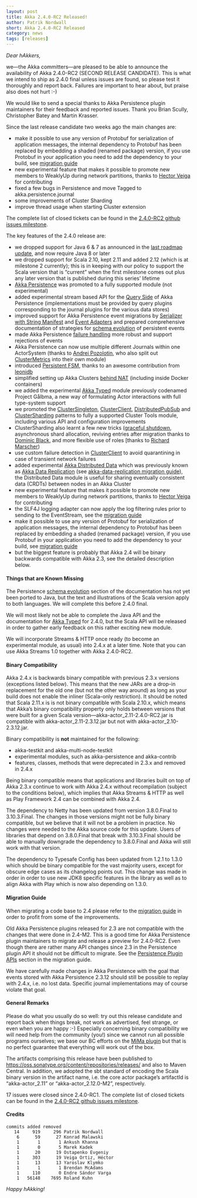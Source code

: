 ```yaml
---
layout: post
title: Akka 2.4.0-RC2 Released!
author: Patrik Nordwall
short: Akka 2.4.0-RC2 Released
category: news
tags: [releases]
---
```


*Dear hAkkers,*

we—the Akka committers—are pleased to be able to announce the availability of Akka 2.4.0-RC2 (SECOND RELEASE CANDIDATE). This is what we intend to ship as 2.4.0 final unless issues are found, so please test it thoroughly and report back. Failures are important to hear about, but praise also does not hurt :-)

We would like to send a special thanks to Akka Persistence plugin maintainers for their feedback and reported issues. Thank you Brian Scully, Christopher Batey and Martin Krasser.

Since the last release candidate two weeks ago the main changes are:

* make it possible to use any version of Protobuf for serialization of application messages, the internal dependency to Protobuf has been replaced by embedding a shaded (renamed package) version, if you use Protobuf in your application you need to add the dependency to your build, see [migration guide](http://doc.akka.io/docs/akka/2.4.0-RC2/project/migration-guide-2.3.x-2.4.x.html#Protobuf_Dependency)
* new experimental feature that makes it possible to promote new members to WeaklyUp during network partitions, thanks to [Hector Veiga](https://github.com/hveiga) for contributing
* fixed a few bugs in Persistence and move Tagged to akka.persistence.journal
* some improvements of Cluster Sharding
* improve thread usage when starting Cluster extension

The complete list of closed tickets can be found in the [2.4.0-RC2 github issues milestone](https://github.com/akka/akka/issues?q=milestone%3A2.4.0-RC2).

The key features of the 2.4.0 release are:

* we dropped support for Java 6 & 7 as announced in the [last roadmap update](http://www.typesafe.com/blog/akka-roadmap-update-dec-2014), and now require Java 8 or later
* we dropped support for Scala 2.10, kept 2.11 and added 2.12 (which is at milestone 2 currently); this is in keeping with our policy to support the Scala version that is “current” when the first milestone comes out plus any later version that is published during this series’ lifetime
* [Akka Persistence](http://doc.akka.io/docs/akka/2.4.0-RC2/scala/persistence.html) was promoted to a fully supported module (not experimental)
* added experimental stream based API for the [Query Side](http://doc.akka.io/docs/akka/2.4.0-RC2/scala/persistence-query.html) of Akka Persistence (implementations must be provided by query plugins corresponding to the journal plugins for the various data stores)
* improved support for Akka Persistence event migrations by [Serializer with String Manifest](http://doc.akka.io/docs/akka/2.4.0-RC2/scala/serialization.html#Serializer_with_String_Manifest) and [Event Adapters](http://doc.akka.io/docs/akka/2.4.0-RC2/scala/persistence.html#Event_Adapters) and prepared comprehensive documentation of strategies for [schema evolution](http://doc.akka.io/docs/akka/2.4.0-RC2/scala/persistence-schema-evolution.html) of persistent events
* made Akka Persistence [failure handling](http://doc.akka.io/docs/akka/2.4.0-RC2/scala/persistence.html#Failures) more robust and support rejections of events
* Akka Persistence can now use multiple different Journals within one ActorSystem (thanks to [Andrei Pozolotin](https://github.com/Andrei-Pozolotin), who also split out [ClusterMetrics](http://doc.akka.io/docs/akka/2.4.0-RC2/scala/cluster-metrics.html) into their own module)
* introduced [Persistent FSM](http://doc.akka.io/docs/akka/2.4.0-RC2/scala/persistence.html#Persistent_FSM), thanks to an awesome contribution from [leonidb](https://github.com/leonidb) 
* simplified setting up Akka Clusters [behind NAT](http://doc.akka.io/docs/akka/2.4.0-RC2/additional/faq.html#Why_are_replies_not_received_from_a_remote_actor_) (including inside Docker containers)
* we added the experimental [Akka Typed](http://doc.akka.io/docs/akka/2.4.0-RC2/scala/typed.html) module previously codenamed Project Gålbma, a new way of formulating Actor interactions with full type-system support
* we promoted the [ClusterSingleton](http://doc.akka.io/docs/akka/2.4.0-RC2/scala/cluster-singleton.html), [ClusterClient](http://doc.akka.io/docs/akka/2.4.0-RC2/scala/cluster-client.html), [DistributedPubSub](http://doc.akka.io/docs/akka/2.4.0-RC2/scala/distributed-pub-sub.html) and [ClusterSharding](http://doc.akka.io/docs/akka/2.4.0-RC2/scala/cluster-sharding.html) patterns to fully a supported Cluster Tools module, including various API and configuration improvements
* ClusterSharding also learnt a few new tricks ([graceful shutdown](http://doc.akka.io/docs/akka/2.4.0-RC2/scala/cluster-sharding.html#Graceful_Shutdown), asynchronous shard allocation, reviving entries after migration thanks to [Dominic Black](https://github.com/DomBlack), and more flexible use of roles [thanks to [Richard Marscher](https://github.com/rmarsch))
* use custom failure detection in [ClusterClient](http://doc.akka.io/docs/akka/2.4.0-RC2/scala/cluster-client.html) to avoid quarantining in case of transient network failures
* added experimental [Akka Distributed Data](http://doc.akka.io/docs/akka/2.4.0-RC2/scala/distributed-data.html) which was previously known as [Akka Data Replication](https://github.com/patriknw/akka-data-replication) (see [akka-data-replication migration guide](https://github.com/patriknw/akka-data-replication)), the Distributed Data module is useful for sharing eventually consistent data (CRDTs) between nodes in an Akka Cluster
* new experimental feature that makes it possible to promote new members to WeaklyUp during network partitions, thanks to [Hector Veiga](https://github.com/hveiga) for contributing
* the SLF4J logging adapter can now apply the log filtering rules prior to sending to the EventStream, see the [migration guide](http://doc.akka.io/docs/akka/2.4.0-RC2/project/migration-guide-2.3.x-2.4.x.html#Slf4j_logging_filter)
* make it possible to use any version of Protobuf for serialization of application messages, the internal dependency to Protobuf has been replaced by embedding a shaded (renamed package) version, if you use Protobuf in your application you need to add the dependency to your build, see [migration guide](http://doc.akka.io/docs/akka/2.4.0-RC2/project/migration-guide-2.3.x-2.4.x.html#Protobuf_Dependency)
* but the biggest feature is probably that Akka 2.4 will be binary backwards compatible with Akka 2.3, see the detailed description below.



#### Things that are Known Missing ####

The Persistence [schema evolution](http://doc.akka.io/docs/akka/2.4.0.RC1/scala/persistence-schema-evolution.html) section of the documentation has not yet been ported to Java, but the text and illustrations of the Scala version apply to both languages. We will complete this before 2.4.0 final.

We will most likely not be able to complete the Java API and the documentation for [Akka Typed](http://doc.akka.io/docs/akka/2.4.0-RC2/scala/typed.html) for 2.4.0, but the Scala API will be released in order to gather early feedback on this rather exciting new module.

We will incorporate Streams & HTTP once ready (to become an experimental module, as usual) into 2.4.x at a later time. Note that you can use Akka Streams 1.0 together with Akka 2.4.0-RC2.

#### Binary Compatibility ####

Akka 2.4.x is backwards binary compatible with previous 2.3.x versions (exceptions listed below). This means that the new JARs are a drop-in replacement for the old one (but not the other way around) as long as your build does not enable the inliner (Scala-only restriction). It should be noted that Scala 2.11.x is is not binary compatible with Scala 2.10.x, which means that Akka’s binary compatibility property only holds between versions that were built for a given Scala version—akka-actor_2.11-2.4.0-RC2.jar is compatible with akka-actor_2.11-2.3.12.jar but not with akka-actor_2.10-2.3.12.jar.

Binary compatibility is **not** maintained for the following:

* akka-testkit and akka-multi-node-testkit
* experimental modules, such as akka-persistence and akka-contrib
* features, classes, methods that were deprecated in 2.3.x and removed in 2.4.x

Being binary compatible means that applications and libraries built on top of Akka 2.3.x continue to work with Akka 2.4.x without recompilation (subject to the conditions below), which implies that Akka Streams & HTTP as well as Play Framework 2.4 can be combined with Akka 2.4.

The dependency to Netty has been updated from version 3.8.0.Final to 3.10.3.Final. The changes in those versions might not be fully binary compatible, but we believe that it will not be a problem in practice. No changes were needed to the Akka source code for this update. Users of libraries that depend on 3.8.0.Final that break with 3.10.3.Final should be able to manually downgrade the dependency to 3.8.0.Final and Akka will still work with that version.

The dependency to Typesafe Config has been updated from 1.2.1 to 1.3.0 which should be binary compatible for the vast majority users, except for obscure edge cases as its changelog points out. This change was made in order in order to use new JDK8 specific features in the library as well as to align Akka with Play which is now also depending on 1.3.0.

#### Migration Guide ####

When migrating a code base to 2.4 please refer to the [migration guide](http://doc.akka.io/docs/akka/2.4.0-RC2/project/migration-guide-2.3.x-2.4.x.html) in order to profit from some of the improvements.

Old Akka Persistence plugins released for 2.3 are not compatible with the changes that were done in 2.4-M2. This is a good time for Akka Persistence plugin maintainers to migrate and release a preview for 2.4.0-RC2. Even though there are rather many API changes since 2.3 in the Persistence plugin API it should not be difficult to migrate. See the [Persistence Plugin APIs](http://doc.akka.io/docs/akka/2.4.0-RC2/project/migration-guide-2.3.x-2.4.x.html#Persistence_Plugin_APIs) section in the migration guide.

We have carefully made changes in Akka Persistence with the goal that events stored with Akka Persistence 2.3.12 should still be possible to replay with 2.4.x, i.e. no lost data. Specific journal implementations may of course violate that goal.

#### General Remarks ####

Please do what you usually do so well: try out this release candidate and report back when things break, not work as advertised, feel strange, or even when you are happy :-) Especially concerning binary compatibility we will need help from the community (you!) since we cannot run all possible programs ourselves; we base our BC efforts on the [MiMa plugin](https://github.com/typesafehub/migration-manager) but that is no perfect guarantee that everything will work out of the box.

The artifacts comprising this release have been published to https://oss.sonatype.org/content/repositories/releases/ and also to Maven Central. In addition, we adopted the sbt standard of encoding the Scala binary version in the artifact name, i.e. the core actor package’s artifactId is “akka-actor_2.11” or “akka-actor_2.12.0-M2”, respectively.

17 issues were closed since 2.4.0-RC1. The complete list of closed tickets can be found in the [2.4.0-RC2 github issues milestone](https://github.com/akka/akka/issues?q=milestone%3A2.4.0-RC2).

#### Credits ####

    commits added removed
       14     919     296 Patrik Nordwall
        6      59      27 Konrad Malawski
        1       1       1 Ankush Khanna
        1       0       5 Marek Kadek
        1      20      19 Ostapenko Evgeniy
        1     303      19 Veiga Ortiz, Héctor
        1      13      13 Yaroslav Klymko
        1       1       1 Brendan McAdams
        1     110       0 Endre Sándor Varga
        1   56148    7695 Roland Kuhn

*Happy hAkking!*
